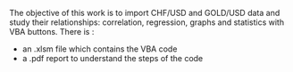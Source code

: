 The objective of this work is to import CHF/USD and GOLD/USD data and study their relationships: correlation, regression, graphs and statistics with VBA buttons. There is :
 - an .xlsm file which contains the VBA code
 - a .pdf report to understand the steps of the code
